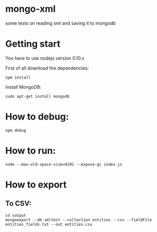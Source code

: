 # mongo-xml

some tests on reading xml and saving it to mongodb


# Getting start
You have to use nodejs version 0.10.x

First of all download the dependencies:

    npm install

Install MongoDB:

    sudo apt-get install mongodb

# How to debug:

    npm debug

# How to run:

    node --max-old-space-size=8192 --expose-gc index.js

# How to export

## To CSV:

    cd output
    mongoexport --db xmltest --collection entities --csv --fieldFile entities_fields.txt --out entities.csv
